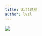 ```yaml
---
title: diff过程
author: lvzl
---
```


<img data-fancybox="gallery" src="https://mp-cb2e47ef-a802-469a-a81c-2b6efa9f8b60.cdn.bspapp.com/blog-resource/images/vue_diff.jpg" />

<script setup>
  import useFancybox from '@use/useFancybox.js'
  useFancybox()
</script>
